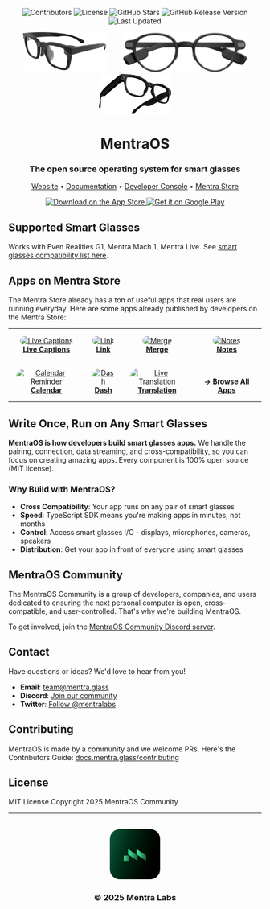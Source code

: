 <div align="center">
  <p>
    <img src="https://img.shields.io/github/contributors/TeamOpenSmartGlasses/Convoscope" alt="Contributors" />
    <img src="https://img.shields.io/github/license/TeamOpenSmartGlasses/Convoscope" alt="License" />
    <img src="https://img.shields.io/github/stars/TeamOpenSmartGlasses/Convoscope?style=social" alt="GitHub Stars" />
    <img src="https://img.shields.io/github/v/release/TeamOpenSmartGlasses/Convoscope" alt="GitHub Release Version" />
    <img src="https://img.shields.io/github/last-commit/TeamOpenSmartGlasses/Convoscope" alt="Last Updated" />
  </p>

  <p>
    <img src="./mobile/assets/glasses/mentra-mach1-glasses.png" alt="Mentra Mach 1" height="80" style="margin: 0 15px;" />
    <img src="./mobile/assets/glasses/g1.png" alt="Even Realities G1" height="80" style="margin: 0 15px;" />
    <img src="./images/MentraLiveFinal.png" alt="Mentra Live" height="80" style="margin: 0 15px;" />
  </p>
  <h1>MentraOS</h1>
  <h3>The open source operating system for smart glasses</h3>
  
  <p>
    <a href="https://mentra.glass">Website</a> •
    <a href="https://docs.mentra.glass">Documentation</a> •
    <a href="https://console.mentra.glass">Developer Console</a> •
    <a href="https://apps.mentra.glass">Mentra Store</a>
  </p>
</div>

<div align="center">
  <a href="https://apps.apple.com/us/app/mentra-the-smart-glasses-app/id6747363193">
    <img src="https://developer.apple.com/assets/elements/badges/download-on-the-app-store.svg" alt="Download on the App Store" width="180">
  </a>
  <a href="https://play.google.com/store/apps/details?id=com.mentra.mentra">
    <img src="https://play.google.com/intl/en_us/badges/static/images/badges/en_badge_web_generic.png" alt="Get it on Google Play" width="200">
  </a>
</div>

## Supported Smart Glasses

Works with Even Realities G1, Mentra Mach 1, Mentra Live. See [smart glasses compatibility list here](./glasses-compatibility.md).

## Apps on Mentra Store

The Mentra Store already has a ton of useful apps that real users are running everyday. Here are some apps already published by developers on the Mentra Store:

<div align="center">
  <table border="0" style="border: none;">
    <tr>
      <td align="center" style="padding: 15px;">
        <a href="https://apps.mentra.glass/package/com.augmentos.livecaptions">
          <img src="https://appstore.augmentos.org/app-icons/captions.png" alt="Live Captions" width="80" style="border-radius: 18px;" />
          <br /><b>Live Captions</b>
        </a>
      </td>
      <td align="center" style="padding: 15px;">
        <a href="https://apps.mentra.glass/package/com.mentra.link">
          <img src="https://appstore.augmentos.org/app-icons/mentra-link.png" alt="Link" width="80" style="border-radius: 18px;" />
          <br /><b>Link</b>
        </a>
      </td>
      <td align="center" style="padding: 15px;">
        <a href="https://apps.mentra.glass/package/com.mentra.merge">
          <img src="https://appstore.augmentos.org/app-icons/mentra-merge.png" alt="Merge" width="80" style="border-radius: 18px;" />
          <br /><b>Merge</b>
        </a>
      </td>
      <td align="center" style="padding: 15px;">
        <a href="https://apps.mentra.glass/package/com.mentra.notes">
          <img src="https://imagedelivery.net/nrc8B2Lk8UIoyW7fY8uHVg/2bfccf6a-6d0e-446c-5034-c0d32da2dd00/square" alt="Notes" width="80" style="border-radius: 18px;" />
          <br /><b>Notes</b>
        </a>
      </td>
    </tr>
    <tr>
      <td align="center" style="padding: 15px;">
        <a href="https://apps.mentra.glass/package/com.mentra.calendarreminder">
          <img src="https://imagedelivery.net/nrc8B2Lk8UIoyW7fY8uHVg/472942d8-7581-404a-0f2d-e9c9f13d3e00/public" alt="Calendar Reminder" width="80" style="border-radius: 18px;" />
          <br /><b>Calendar</b>
        </a>
      </td>
      <td align="center" style="padding: 15px;">
        <a href="https://apps.mentra.glass/package/com.mentra.dash">
          <img src="https://imagedelivery.net/nrc8B2Lk8UIoyW7fY8uHVg/514b65a9-928d-46de-0398-685931242e00/square" alt="Dash" width="80" style="border-radius: 18px;" />
          <br /><b>Dash</b>
        </a>
      </td>
      <td align="center" style="padding: 15px;">
        <a href="https://apps.mentra.glass/package/com.mentra.translation">
          <img src="https://imagedelivery.net/nrc8B2Lk8UIoyW7fY8uHVg/5b164770-ec85-47ad-3825-7ff2520c5600/square" alt="Live Translation" width="80" style="border-radius: 18px;" />
          <br /><b>Translation</b>
        </a>
      </td>
      <td align="center" style="padding: 15px;">
        <a href="https://apps.mentra.glass">
          <br />
          <b>→ Browse All Apps</b>
        </a>
      </td>
    </tr>
  </table>
</div>

## Write Once, Run on Any Smart Glasses

**MentraOS is how developers build smart glasses apps.** We handle the pairing, connection, data streaming, and cross-compatibility, so you can focus on creating amazing apps. Every component is 100% open source (MIT license).

### Why Build with MentraOS?

- **Cross Compatibility**: Your app runs on any pair of smart glasses
- **Speed**: TypeScript SDK means you're making apps in minutes, not months
- **Control**: Access smart glasses I/O - displays, microphones, cameras, speakers
- **Distribution**: Get your app in front of everyone using smart glasses

## MentraOS Community

The MentraOS Community is a group of developers, companies, and users dedicated to ensuring the next personal computer is open, cross-compatible, and user-controlled. That's why we're building MentraOS.

To get involved, join the [MentraOS Community Discord server](https://mentra.glass/discord).

## Contact

Have questions or ideas? We'd love to hear from you!

- **Email**: [team@mentra.glass](mailto:team@mentra.glass)
- **Discord**: [Join our community](http://mentra.glass/discord)
- **Twitter**: [Follow @mentralabs](https://x.com/mentralabs)

## Contributing

MentraOS is made by a community and we welcome PRs. Here's the Contributors Guide: [docs.mentra.glass/contributing](https://docs.mentra.glass/contributing)

## License

MIT License Copyright 2025 MentraOS Community

---

<div align="center">
  <br />
  <img width="100" alt="MentraOS" src="./mobile/ios/AOS/Images.xcassets/AppIcon.appiconset/App-Icon-1024x1024@1x.png" style="border-radius: 20%;" />
  <h3>© 2025 Mentra Labs</h3>
</div>
